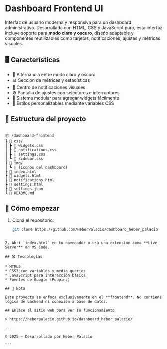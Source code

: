 # Dashboard Frontend UI

Interfaz de usuario moderna y responsiva para un dashboard administrativo. Desarrollada con HTML, CSS y JavaScript puro, esta interfaz incluye soporte para **modo claro y oscuro**, diseño adaptable y componentes reutilizables como tarjetas, notificaciones, ajustes y métricas visuales.

## 🖥️ Características

- 🌙 Alternancia entre modo claro y oscuro
- 📊 Sección de métricas y estadísticas
- 🔔 Centro de notificaciones visuales
- ⚙️ Pantalla de ajustes con selectores e interruptores
- 🧩 Sistema modular para agregar widgets fácilmente
- 🎨 Estilos personalizables mediante variables CSS

## 📁 Estructura del proyecto

```

📦 /dashboard-frontend
┣ 📂 css/
┃ ┣ 📜 widgets.css
┃ ┣ 📜 notifications.css
┃ ┣ 📜 settings.css
┃ ┗ 📜 sidebar.css
┣ 📂 img/
┃ ┗ 📜 (íconos del dashboard)
┣ 📜 index.html
┣ 📜 widgets.html
┣ 📜 notifications.html
┣ 📜 settings.html
┣ 📜 settings.json
┗ 📜 README.md

````

## 🚀 Cómo empezar

1. Cloná el repositorio:
   ```bash
   git clone https://github.com/HeberPalacio/dashboard_heber_palacio
````

2. Abrí `index.html` en tu navegador o usá una extensión como **Live Server** en VS Code.

## 🛠️ Tecnologías

* HTML5
* CSS3 con variables y media queries
* JavaScript para interacción básica
* Fuentes de Google (Poppins)

## 📌 Nota

Este proyecto se enfoca exclusivamente en el **frontend**. No contiene lógica de backend ni conexión a base de datos.

## Enlace al sitio web para ver su funcionamiento

> https://heberpalacio.github.io/dashboard_heber_palacio/

---

© 2025 – Desarrollado por Heber Palacio

```
